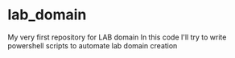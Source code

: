 # lab_domain
My very first repository for LAB domain
In this code I'll try to write powershell scripts to automate lab domain creation

